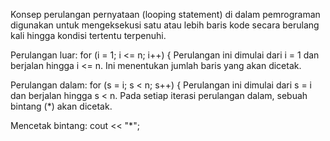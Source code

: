 Konsep perulangan pernyataan (looping statement) di dalam pemrograman digunakan untuk mengeksekusi satu atau lebih baris kode secara berulang kali hingga kondisi tertentu terpenuhi.

Perulangan luar:
for (i = 1; i <= n; i++) {
Perulangan ini dimulai dari i = 1 dan berjalan hingga i <= n. Ini menentukan jumlah baris yang akan dicetak.

Perulangan dalam: 
for (s = i; s < n; s++) {
Perulangan ini dimulai dari s = i dan berjalan hingga s < n. Pada setiap iterasi perulangan dalam, sebuah bintang (*) akan dicetak.

Mencetak bintang:
cout << "*";